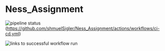 #  Ness_Assignment

![pipeline status](https://github.com/shmuelSigler/Ness_Assignment/actions/workflows/ci-cd.yml/badge.svg)(https://github.com/shmuelSigler/Ness_Assignment/actions/workflows/ci-cd.yml)

![links to successful workflow run](https://github.com/shmuelSigler/Ness_Assignment/actions/workflows/ci-cd.yml)

